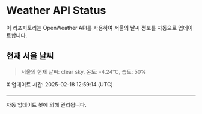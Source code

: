 
# Weather API Status

이 리포지토리는 OpenWeather API를 사용하여 서울의 날씨 정보를 자동으로 업데이트합니다.

## 현재 서울 날씨
> 서울의 현재 날씨: clear sky, 온도: -4.24°C, 습도: 50%

⏳ 업데이트 시간: 2025-02-18 12:59:14 (UTC)

---
자동 업데이트 봇에 의해 관리됩니다.
